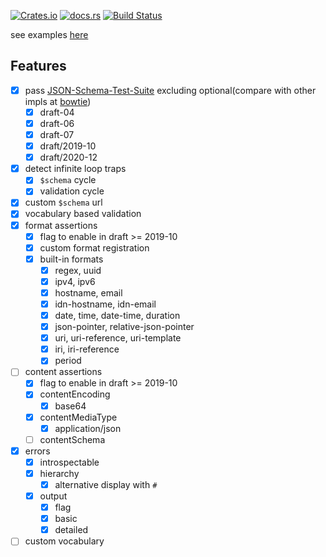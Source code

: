 [![Crates.io](https://img.shields.io/crates/v/boon.svg)](https://crates.io/crates/boon)
[![docs.rs](https://docs.rs/boon/badge.svg)](https://docs.rs/boon/)
[![Build Status](https://github.com/santhosh-tekuri/boon/actions/workflows/rust.yml/badge.svg?branch=master)](https://github.com/santhosh-tekuri/boon/actions/workflows/rust.yaml)

see examples [here](https://github.com/santhosh-tekuri/boon/blob/main/tests/examples.rs)

## Features

- [x] pass [JSON-Schema-Test-Suite](https://github.com/json-schema-org/JSON-Schema-Test-Suite) excluding optional(compare with other impls at [bowtie](https://bowtie-json-schema.github.io/bowtie/#))
  - [x] draft-04
  - [x] draft-06
  - [x] draft-07
  - [x] draft/2019-10 
  - [x] draft/2020-12
- [x] detect infinite loop traps
  - [x] `$schema` cycle
  - [x] validation cycle
- [x] custom `$schema` url
- [x] vocabulary based validation
- [x] format assertions
  - [x] flag to enable in draft >= 2019-10
  - [x] custom format registration
  - [x] built-in formats
    - [x] regex, uuid
    - [x] ipv4, ipv6
    - [x] hostname, email
    - [x] idn-hostname, idn-email
    - [x] date, time, date-time, duration
    - [x] json-pointer, relative-json-pointer
    - [x] uri, uri-reference, uri-template
    - [x] iri, iri-reference
    - [x] period
- [ ] content assertions
  - [x] flag to enable in draft >= 2019-10
  - [x] contentEncoding
    - [x] base64
  - [x] contentMediaType
    - [x] application/json
  - [ ] contentSchema
- [x] errors
  - [x] introspectable
  - [x] hierarchy
    - [x] alternative display with `#`
  - [x] output
    - [x] flag
    - [x] basic
    - [x] detailed
- [ ] custom vocabulary
